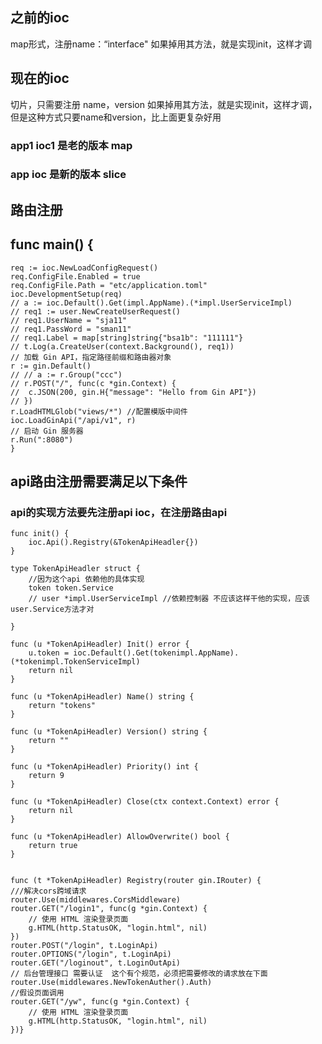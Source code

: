 ## 之前的ioc
map形式，注册name：“interface" 如果掉用其方法，就是实现init，这样才调

## 现在的ioc
切片，只需要注册 name，version
如果掉用其方法，就是实现init，这样才调，但是这种方式只要name和version，比上面更复杂好用


### app1 ioc1 是老的版本  map
### app  ioc  是新的版本  slice



## 路由注册

## func main() {

	req := ioc.NewLoadConfigRequest()
	req.ConfigFile.Enabled = true
	req.ConfigFile.Path = "etc/application.toml"
	ioc.DevelopmentSetup(req)
	// a := ioc.Default().Get(impl.AppName).(*impl.UserServiceImpl)
	// req1 := user.NewCreateUserRequest()
	// req1.UserName = "sja11"
	// req1.PassWord = "sman11"
	// req1.Label = map[string]string{"bsa1b": "111111"}
	// t.Log(a.CreateUser(context.Background(), req1))
	// 加载 Gin API，指定路径前缀和路由器对象
	r := gin.Default()
	// // a := r.Group("ccc")
	// r.POST("/", func(c *gin.Context) {
	// 	c.JSON(200, gin.H{"message": "Hello from Gin API"})
	// })
	r.LoadHTMLGlob("views/*") //配置模版中间件
	ioc.LoadGinApi("/api/v1", r)
	// 启动 Gin 服务器
	r.Run(":8080")
	}


## api路由注册需要满足以下条件

### api的实现方法要先注册api ioc，在注册路由api

	func init() {
		ioc.Api().Registry(&TokenApiHeadler{})
	}

	type TokenApiHeadler struct {
		//因为这个api 依赖他的具体实现
		token token.Service
		// user *impl.UserServiceImpl //依赖控制器 不应该这样干他的实现，应该user.Service方法才对

	}

	func (u *TokenApiHeadler) Init() error {
		u.token = ioc.Default().Get(tokenimpl.AppName).(*tokenimpl.TokenServiceImpl)
		return nil
	}

	func (u *TokenApiHeadler) Name() string {
		return "tokens"
	}

	func (u *TokenApiHeadler) Version() string {
		return ""
	}

	func (u *TokenApiHeadler) Priority() int {
		return 9
	}

	func (u *TokenApiHeadler) Close(ctx context.Context) error {
		return nil
	}

	func (u *TokenApiHeadler) AllowOverwrite() bool {
		return true
	}


    func (t *TokenApiHeadler) Registry(router gin.IRouter) {
	///解决cors跨域请求
	router.Use(middlewares.CorsMiddleware)
	router.GET("/login1", func(g *gin.Context) {
		// 使用 HTML 渲染登录页面
		g.HTML(http.StatusOK, "login.html", nil)
	})
	router.POST("/login", t.LoginApi)
	router.OPTIONS("/login", t.LoginApi)
	router.GET("/loginout", t.LoginOutApi)
	// 后台管理接口 需要认证  这个有个规范，必须把需要修改的请求放在下面
	router.Use(middlewares.NewTokenAuther().Auth)
	//假设页面调用
	router.GET("/yw", func(g *gin.Context) {
		// 使用 HTML 渲染登录页面
		g.HTML(http.StatusOK, "login.html", nil)
	})}
